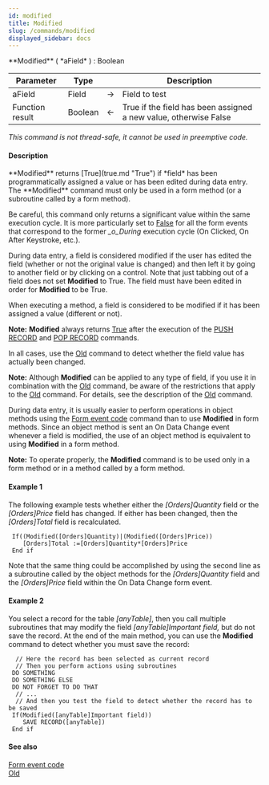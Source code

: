```yaml
---
id: modified
title: Modified
slug: /commands/modified
displayed_sidebar: docs
---
```


<!--REF #_command_.Modified.Syntax-->**Modified** ( *aField* ) : Boolean<!-- END REF-->
<!--REF #_command_.Modified.Params-->
| Parameter | Type |  | Description |
| --- | --- | --- | --- |
| aField | Field | &#8594;  | Field to test |
| Function result | Boolean | &#8592; | True if the field has been assigned a new value, otherwise False |

<!-- END REF-->

*This command is not thread-safe, it cannot be used in preemptive code.*


#### Description 

<!--REF #_command_.Modified.Summary-->**Modified** returns [True](true.md "True") if *field* has been programmatically assigned a value or has been edited during data entry.<!-- END REF--> The **Modified** command must only be used in a form method (or a subroutine called by a form method).

Be careful, this command only returns a significant value within the same execution cycle. It is more particularly set to [False](false.md "False") for all the form events that correspond to the former *\_o\_During* execution cycle (On Clicked, On After Keystroke, etc.).

During data entry, a field is considered modified if the user has edited the field (whether or not the original value is changed) and then left it by going to another field or by clicking on a control. Note that just tabbing out of a field does not set **Modified** to True. The field must have been edited in order for **Modified** to be True.

When executing a method, a field is considered to be modified if it has been assigned a value (different or not). 

**Note:** **Modified** always returns [True](true.md "True") after the execution of the [PUSH RECORD](push-record.md) and [POP RECORD](pop-record.md) commands.

In all cases, use the [Old](old.md) command to detect whether the field value has actually been changed.

**Note:** Although **Modified** can be applied to any type of field, if you use it in combination with the [Old](old.md) command, be aware of the restrictions that apply to the [Old](old.md) command. For details, see the description of the [Old](old.md) command.

During data entry, it is usually easier to perform operations in object methods using the [Form event code](form-event-code.md) command than to use **Modified** in form methods. Since an object method is sent an On Data Change event whenever a field is modified, the use of an object method is equivalent to using **Modified** in a form method.

**Note:** To operate properly, the **Modified** command is to be used only in a form method or in a method called by a form method.

#### Example 1 

The following example tests whether either the *\[Orders\]Quantity* field or the *\[Orders\]Price* field has changed. If either has been changed, then the *\[Orders\]Total* field is recalculated. 

```4d
 If((Modified([Orders]Quantity)|(Modified([Orders]Price))
    [Orders]Total :=[Orders]Quantity*[Orders]Price
 End if
```

Note that the same thing could be accomplished by using the second line as a subroutine called by the object methods for the *\[Orders\]Quantity* field and the *\[Orders\]Price* field within the On Data Change form event.

#### Example 2 

You select a record for the table *\[anyTable\]*, then you call multiple subroutines that may modify the field *\[anyTable\]Important field,* but do not save the record. At the end of the main method, you can use the **Modified** command to detect whether you must save the record:

```4d
  // Here the record has been selected as current record
  // Then you perform actions using subroutines
 DO SOMETHING
 DO SOMETHING ELSE
 DO NOT FORGET TO DO THAT
  // ...
  // And then you test the field to detect whether the record has to be saved
 If(Modified([anyTable]Important field))
    SAVE RECORD([anyTable])
 End if
```

#### See also 

[Form event code](form-event-code.md)  
[Old](old.md)  